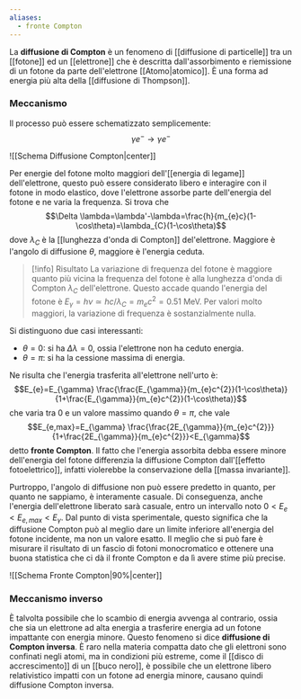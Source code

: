 ```yaml
---
aliases:
  - fronte Compton
---
```

La **diffusione di Compton** è un fenomeno di [[diffusione di particelle]] tra un [[fotone]] ed un [[elettrone]] che è descritta dall'assorbimento e riemissione di un fotone da parte dell'elettrone [[Atomo|atomico]]. È una forma ad energia più alta della [[diffusione di Thompson]].
### Meccanismo
Il processo può essere schematizzato semplicemente:
$$\gamma e^{-} \rightarrow \gamma e^{-}$$

![[Schema Diffusione Compton|center]]

Per energie del fotone molto maggiori dell'[[energia di legame]] dell'elettrone, questo può essere considerato libero e interagire con il fotone in modo elastico, dove l'elettrone assorbe parte dell'energia del fotone e ne varia la frequenza. Si trova che
$$\Delta \lambda=\lambda'-\lambda=\frac{h}{m_{e}c}(1-\cos\theta)=\lambda_{C}(1-\cos\theta)$$
dove $\lambda_{C}$ è la [[lunghezza d'onda di Compton]] del'elettrone. Maggiore è l'angolo di diffusione $\theta$, maggiore è l'energia ceduta.

> [!info] Risultato
> La variazione di frequenza del fotone è maggiore quanto più vicina la frequenza del fotone è alla lunghezza d'onda di Compton $\lambda_{C}$ dell'elettrone. Questo accade quando l'energia del fotone è $E_{\gamma}=h\nu\simeq hc/\lambda_{C}=m_{e}c^{2}=0.51$ MeV. Per valori molto maggiori, la variazione di frequenza è sostanzialmente nulla.

Si distinguono due casi interessanti:
- $\theta=0$: si ha $\Delta \lambda=0$, ossia l'elettrone non ha ceduto energia.
- $\theta=\pi$: si ha la cessione massima di energia.

Ne risulta che l'energia trasferita all'elettrone nell'urto è:
$$E_{e}=E_{\gamma} \frac{\frac{E_{\gamma}}{m_{e}c^{2}}(1-\cos\theta)}{1+\frac{E_{\gamma}}{m_{e}c^{2}}(1-\cos\theta)}$$
che varia tra 0 e un valore massimo quando $\theta=\pi$, che vale
$$E_{e,max}=E_{\gamma} \frac{\frac{2E_{\gamma}}{m_{e}c^{2}}}{1+\frac{2E_{\gamma}}{m_{e}c^{2}}}<E_{\gamma}$$
detto **fronte Compton**. Il fatto che l'energia assorbita debba essere minore dell'energia del fotone differenzia la diffusione Compton dall'[[effetto fotoelettrico]], infatti violerebbe la conservazione della [[massa invariante]].

Purtroppo, l'angolo di diffusione non può essere predetto in quanto, per quanto ne sappiamo, è interamente casuale. Di conseguenza, anche l'energia dell'elettrone liberato sarà casuale, entro un intervallo noto $0<E_{e}<E_{e,max}<E_{\gamma}$. Dal punto di vista sperimentale, questo significa che la diffusione Compton può al meglio dare un limite inferiore all'energia del fotone incidente, ma non un valore esatto. Il meglio che si può fare è misurare il risultato di un fascio di fotoni monocromatico e ottenere una buona statistica che ci dà il fronte Compton e da lì avere stime più precise.

![[Schema Fronte Compton|90%|center]]
### Meccanismo inverso
È talvolta possibile che lo scambio di energia avvenga al contrario, ossia che sia un elettrone ad alta energia a trasferire energia ad un fotone impattante con energia minore. Questo fenomeno si dice **diffusione di Compton inversa**. È raro nella materia compatta dato che gli elettroni sono confinati negli atomi, ma in condizioni più estreme, come il [[disco di accrescimento]] di un [[buco nero]], è possibile che un elettrone libero relativistico impatti con un fotone ad energia minore, causano quindi diffusione Compton inversa.